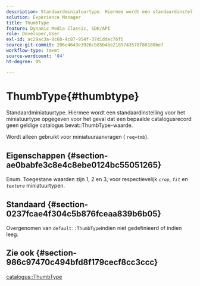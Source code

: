 ```yaml
---
description: Standaardminiatuurtype. Hiermee wordt een standaardinstelling voor het miniatuurtype opgegeven voor het geval dat een bepaalde catalogusrecord geen geldige waarde voor ThumbType-catalogus bevat.
solution: Experience Manager
title: ThumbType
feature: Dynamic Media Classic, SDK/API
role: Developer,User
exl-id: ac29ac3a-8c6b-4c87-954f-37d1ddec76f5
source-git-commit: 206e4643e3926cb85b4be2189743578f88180be7
workflow-type: tm+mt
source-wordcount: '84'
ht-degree: 0%

---
```


# ThumbType{#thumbtype}

Standaardminiatuurtype. Hiermee wordt een standaardinstelling voor het miniatuurtype opgegeven voor het geval dat een bepaalde catalogusrecord geen geldige catalogus bevat::ThumbType-waarde.

Wordt alleen gebruikt voor miniatuuraanvragen ( `req=tmb`).

## Eigenschappen {#section-ae0babfe3c8e4c8ebe0124bc55051265}

Enum. Toegestane waarden zijn 1, 2 en 3, voor respectievelijk *`crop`*, *`fit`* en *`texture`* miniatuurtypen.

## Standaard {#section-0237fcae4f304c5b876fceaa839b6b05}

Overgenomen van `default::ThumbType`indien niet gedefinieerd of indien leeg.

## Zie ook {#section-986c97470c494bfd8f179cecf8cc3ccc}

[catalogus::ThumbType](../../../../../is-api/image-catalog/image-serving-api-ref/c-image-catalog-reference/c-image-svg-data-reference/c-image-data-reference/r-thumbtype-cat.md#reference-41149ddffc8749cba2f8d9c8e2611e03)
